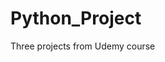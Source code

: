 # Python_Project

Three projects from Udemy course <Complete Python Bootcamp: Go from zero to hero in Python>

